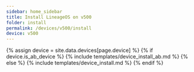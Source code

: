 ```yaml
---
sidebar: home_sidebar
title: Install LineageOS on v500
folder: install
permalink: /devices/v500/install
device: v500
---
```

{% assign device = site.data.devices[page.device] %}
{% if device.is_ab_device %}
{% include templates/device_install_ab.md %}
{% else %}
{% include templates/device_install.md %}
{% endif %}
